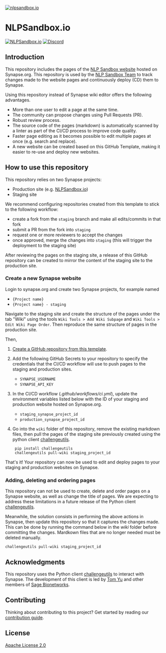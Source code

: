 [![nlpsandbox.io](https://nlpsandbox.github.io/nlpsandbox-themes/banner/Banner@3x.png)](https://nlpsandbox.io)

# NLPSandbox&#46;io

[![NLPSandbox.io](https://img.shields.io/badge/nlpsandbox\.io-blue.svg?color=94398d&labelColor=555555&logoColor=ffffff&style=for-the-badge&logo=data:image/svg%2bxml;base64,PHN2ZyByb2xlPSJpbWciIHZpZXdCb3g9IjAgMCAyNCAyNCIgeG1sbnM9Imh0dHA6Ly93d3cudzMub3JnLzIwMDAvc3ZnIj48cGF0aCBkPSJtMy4yIDcuOS0xLjctMXYxMS40bDkuOSA1LjdWMTIuNkw1LjYgOS4zIDMuMiA3Ljl6bTE3LjEtMS4zIDEuNS0uOUwxMiAwIDIuMiA1LjdsMi42IDEuNS4xLjEgMS43IDEgNS41IDMuMiA1LjEtMyAzLjEtMS45ek0xMiA5LjUgOS4zIDcuOSA3LjQgNi44bC0xLjctMS0uMS0uMWgtLjFMMTIgMS45bDYuNSAzLjhMMTYuMyA3IDEyIDkuNXptOC44LTEuNi0yLjQgMS40LS41LjItNS4zIDMuMVYyNGw5LjktNS43VjYuOWwtMS43IDF6IiBmaWxsPSIjZmZmIi8+PC9zdmc+)](https://nlpsandbox.io "NLPSandbox.io")
[![Discord](https://img.shields.io/discord/770484164393828373.svg?color=94398d&labelColor=555555&logoColor=ffffff&style=for-the-badge&label=Discord&logo=discord)](https://discord.gg/Zb4ymtF "Realtime support / chat with the community and the team")

## Introduction

This repository includes the pages of the [NLP Sandbox website] hosted on
Synapse.org. This repository is used by the [NLP Sandbox Team] to track changes
made to the website pages and continuously deploy (CD) them to Synapse.

Using this repository instead of Synapse wiki editor offers the following
advantages.

- More than one user to edit a page at the same time.
- The community can propose changes using Pull Requests (PR).
- Robust review process.
- The source code of the pages (markdown) is automatically scanned by a linter
  as part of the CI/CD process to improve code quality.
- Faster page editing as it becomes possible to edit multiple pages at once
  (e.g. search and replace).
- A new website can be created based on this GitHub Template, making it easier
  to re-use and deploy new websites.

## How to use this repository

This repository relies on two Synapse projects:

- Production site (e.g. [NLPSandbox.io])
- Staging site

We recommend configuring repositories created from this template to stick to the
following workflow:

- create a fork from the `staging` branch and make all edits/commits in that
  fork
- submit a PR from the fork into `staging`
- request one or more reviewers to accept the changes
- once approved, merge the changes into `staging` (this will trigger the
  deployment to the staging site)

After reviewing the pages on the staging site, a release of this GitHub
repository can be created to mirror the content of the staging site to the
production site.

### Create a new Synapse website

Login to synapse.org and create two Synapse projects, for example named

- `{Project name}`
- `{Project name} - staging`

Navigate to the staging site and create the structure of the pages under the
tab "Wiki" using the tools `Wiki Tools > Add Wiki Subpage` and
`Wiki Tools > Edit Wiki Page Order`. Then reproduce the same structure of pages
in the production site.

Then,

1. [Create a GitHub repository from this template].
2. Add the following GitHub Secrets to your repository to specify the
   credentials that the CI/CD workflow will use to push pages to the staging
   and production sites.
   - `SYNAPSE_USERNAME`
   - `SYNAPSE_API_KEY`
3. In the CI/CD workflow (*.github/workflows/ci.yml*), update the environment
   variables listed below with the ID of your staging and production website
   hosted on Synapse.org.
   - `staging_synapse_project_id`
   - `production_synapse_project_id`
4. Go into the `wiki` folder of this repository, remove the existing markdown
   files, then pull the pages of the staging site previously created using the
   python client [challengeutils].

        pip install challengeutils
        challengeutils pull-wiki staging_project_id

That's it! Your repository can now be used to edit and deploy pages to your
staging and production websites on Synapse.

### Adding, deleting and ordering pages

This repository can not be used to create, delete and order pages on a Synapse
website, as well as change the title of pages. We are expecting to address
these limitations in a future release of the Python client [challengeutils].

Meanwhile, the solution consists in performing the above actions in Synapse,
then update this repository so that it captures the changes made. This can be
done by running the command below in the *wiki* folder before committing the
changes. Mardkown files that are no longer needed must be deleted manually.

    challengeutils pull-wiki staging_project_id

## Acknowledgments

This repository uses the Python client [challengeutils] to interact with
Synapse. The development of this client is led by [Tom Yu] and other members of
[Sage Bionetworks].

## Contributing

Thinking about contributing to this project? Get started by reading our
[contribution guide].

## License

[Apache License 2.0]

<!-- Links -->

[NLP Sandbox website]: https://nlpsandbox.io
[NLP Sandbox Team]: https://github.com/orgs/nlpsandbox/people
[GitHub issue]: https://github.com/nlpsandbox/nlpsandbox-website-synapse/issues/new/choose
[Apache License 2.0]: https://github.com/nlpsandbox/nlpsandbox-website-synapse/blob/staging/LICENSE
[Create a GitHub repository from this template]: https://github.com/nlpsandbox/nlpsandbox-website-synapse/generate
[CI/CD workflow]: .github/workflows/ci.yml
[challengeutils]: https://github.com/Sage-Bionetworks/challengeutils
[Tom Yu]: https://github.com/thomasyu888
[Sage Bionetworks]: https://sagebionetworks.org/
[NLPSandbox.io]: https://nlpsandbox.io
[contribution guide]: .github/CONTRIBUTING.md

